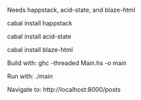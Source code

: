 Needs happstack, acid-state, and blaze-html

cabal install happstack

cabal install acid-state

cabal install blaze-html

Build with: ghc -threaded Main.hs -o main

Run with: ./main

Navigate to: http://localhost:8000/posts
